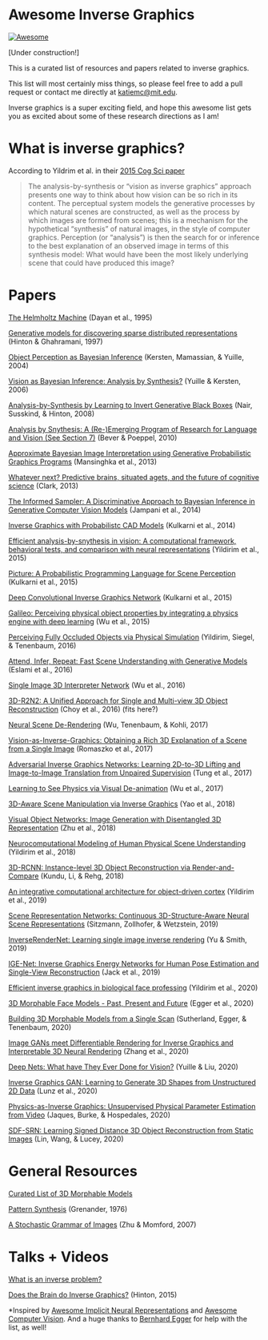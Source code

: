 # Awesome Inverse Graphics 
[![Awesome](https://awesome.re/badge.svg)](https://awesome.re)

[Under construction!]

This is a curated list of resources and papers related to inverse graphics.  

This list will most certainly miss things, so please feel free to add a pull request or contact me directly at katiemc@mit.edu. 

Inverse graphics is a super exciting field, and hope this awesome list gets you as excited about some of these research directions as I am! 

# What is inverse graphics? 

According to Yildrim et al. in their [2015 Cog Sci paper](http://www.mit.edu/~ilkery/papers/yildirimetal_cogsci15.pdf) 

> The analysis-by-synthesis or “vision as inverse graphics” approach presents one way to think about how vision can be so rich in its content. The perceptual system models the generative processes by which natural scenes are constructed, as well as the process by which images are formed from scenes; this is a mechanism for the hypothetical “synthesis” of natural images, in the style of computer graphics. Perception (or “analysis”) is then the search for or inference to the best explanation of an observed image in terms of this synthesis model: What would have been the most likely underlying scene that could have produced this image?

# Papers  

[The Helmholtz Machine](https://www.cs.toronto.edu/~hinton/absps/helmholtz.pdf) (Dayan et al., 1995) 

[Generative models for discovering sparse distributed representations](https://royalsocietypublishing.org/doi/pdf/10.1098/rstb.1997.0101) (Hinton & Ghahramani, 1997) 

[Object Perception as Bayesian Inference](https://escholarship.org/content/qt9q6553kr/qt9q6553kr.pdf) (Kersten, Mamassian, & Yuille, 2004)

[Vision as Bayesian Inference: Analysis by Synthesis?](https://escholarship.org/content/qt8cs5815x/qt8cs5815x.pdf?t=lnqqoj) (Yuille & Kersten, 2006) 

[Analysis-by-Synthesis by Learning to Invert Generative Black Boxes](http://www.cs.toronto.edu/~fritz/absps/vinodicann.pdf) (Nair, Susskind, & Hinton, 2008) 

[Analysis by Snythesis: A (Re-)Emerging Program of Research for Language and Vision (See Section 7)](http://www.socsci.uci.edu/~lpearl/colareadinggroup/readings/BeverPoeppel2010_AnalysisBySynthesis.pdf) (Bever & Poeppel, 2010) 

[Approximate Bayesian Image Interpretation using Generative Probabilistic Graphics Programs](https://proceedings.neurips.cc/paper/2013/file/fa14d4fe2f19414de3ebd9f63d5c0169-Paper.pdf) (Mansinghka et al., 2013)  

[Whatever next? Predictive brains, situated agets, and the future of cognitive science](https://www.cambridge.org/core/journals/behavioral-and-brain-sciences/article/whatever-next-predictive-brains-situated-agents-and-the-future-of-cognitive-science/33542C736E17E3D1D44E8D03BE5F4CD9) (Clark, 2013)

[The Informed Sampler: A Discriminative Approach to Bayesian Inference in Generative Computer Vision Models](https://arxiv.org/pdf/1402.0859.pdf) (Jampani et al., 2014) 

[Inverse Graphics with Probabilistc CAD Models](https://arxiv.org/pdf/1407.1339.pdf) (Kulkarni et al., 2014) 

[Efficient analysis-by-snythesis in vision: A computational framework, behavioral tests, and comparison with neural representations](http://www.mit.edu/~ilkery/papers/yildirimetal_cogsci15.pdf) (Yildirim et al., 2015) 

[Picture: A Probabilistic Programming Language for Scene Perception](https://mrkulk.github.io/www_cvpr15/1999.pdf) (Kulkarni et al., 2015) 

[Deep Convolutional Inverse Graphics Network](http://papers.neurips.cc/paper/5851-deep-convolutional-inverse-graphics-network.pdf) (Kulkarni et al., 2015)

[Galileo: Perceiving physical object properties by integrating a physics engine with deep learning](http://www.mit.edu/~ilkery/papers/phys_nips.pdf) (Wu et al., 2015)

[Perceiving Fully Occluded Objects via Physical Simulation](http://www.mit.edu/~ilkery/papers/perceiving-fully-occluded.pdf) (Yildirim, Siegel, & Tenenbaum, 2016)

[Attend, Infer, Repeat: Fast Scene Understanding with Generative Models](https://arxiv.org/pdf/1603.08575.pdf) (Eslami et al., 2016)

[Single Image 3D Interpreter Network](https://arxiv.org/pdf/1604.08685.pdf) (Wu et al., 2016) 

[3D-R2N2: A Unified Approach for Single and Multi-view 3D Object Reconstruction](https://arxiv.org/pdf/1604.00449.pdf) (Choy et al., 2016) (fits here?)

[Neural Scene De-Rendering](https://ieeexplore.ieee.org/stamp/stamp.jsp?tp=&arnumber=8100227) (Wu, Tenenbaum, & Kohli, 2017) 

[Vision-as-Inverse-Graphics: Obtaining a Rich 3D Explanation of a Scene from a Single Image](https://openaccess.thecvf.com/content_ICCV_2017_workshops/papers/w17/Romaszko_Vision-As-Inverse-Graphics_Obtaining_a_ICCV_2017_paper.pdf) (Romaszko et al., 2017)

[Adversarial Inverse Graphics Networks: Learning 2D-to-3D Lifting and Image-to-Image Translation from Unpaired Supervision](https://openaccess.thecvf.com/content_ICCV_2017/papers/Tung_Adversarial_Inverse_Graphics_ICCV_2017_paper.pdf) (Tung et al., 2017) 

[Learning to See Physics via Visual De-animation](https://jiajunwu.com/papers/vda_nips.pdf) (Wu et al., 2017) 

[3D-Aware Scene Manipulation via Inverse Graphics](https://proceedings.neurips.cc/paper/2018/file/64223ccf70bbb65a3a4aceac37e21016-Paper.pdf) (Yao et al., 2018)

[Visual Object Networks: Image Generation with Disentangled 3D Representation](https://papers.nips.cc/paper/2018/file/92cc227532d17e56e07902b254dfad10-Paper.pdf) (Zhu et al., 2018)

[Neurocomputational Modeling of Human Physical Scene Understanding](http://cncl.yale.edu/sites/default/files/pub-downloads/CCN_2018_human_galileo.pdf) (Yildirim et al., 2018)

[3D-RCNN: Instance-level 3D Object Reconstruction via Render-and-Compare](https://openaccess.thecvf.com/content_cvpr_2018/papers/Kundu_3D-RCNN_Instance-Level_3D_CVPR_2018_paper.pdf) (Kundu, Li, & Rehg, 2018)

[An integrative computational architecture for object-driven cortex](http://cncl.yale.edu/sites/default/files/pub-downloads/YildirimetalCONEUR.pdf) (Yildirim et al., 2019) 

[Scene Representation Networks: Continuous 3D-Structure-Aware Neural Scene Representations](https://arxiv.org/pdf/1906.01618.pdf) (Sitzmann, Zollhofer, & Wetzstein, 2019) 

[InverseRenderNet: Learning single image inverse rendering](https://openaccess.thecvf.com/content_CVPR_2019/papers/Yu_InverseRenderNet_Learning_Single_Image_Inverse_Rendering_CVPR_2019_paper.pdf) (Yu & Smith, 2019)

[IGE-Net: Inverse Graphics Energy Networks for Human Pose Estimation and Single-View Reconstruction](https://openaccess.thecvf.com/content_CVPR_2019/papers/Jack_IGE-Net_Inverse_Graphics_Energy_Networks_for_Human_Pose_Estimation_and_CVPR_2019_paper.pdf) (Jack et al., 2019)

[Efficient inverse graphics in biological face professing](https://advances.sciencemag.org/content/6/10/eaax5979) (Yildirim et al., 2020) 

[3D Morphable Face Models - Past, Present and Future](https://arxiv.org/pdf/1909.01815.pdf) (Egger et al., 2020) 

[Building 3D Morphable Models from a Single Scan](https://arxiv.org/pdf/2011.12440v1.pdf) (Sutherland, Egger, & Tenenbaum, 2020) 

[Image GANs meet Differentiable Rendering for Inverse Graphics and Interpretable 3D Neural Rendering](https://arxiv.org/pdf/2010.09125.pdf) (Zhang et al., 2020)

[Deep Nets: What have They Ever Done for Vision?](https://link.springer.com/article/10.1007/s11263-020-01405-z) (Yuille & Liu, 2020)

[Inverse Graphics GAN: Learning to Generate 3D Shapes from Unstructured 2D Data](https://arxiv.org/pdf/2002.12674.pdf) (Lunz et al., 2020)

[Physics-as-Inverse Graphics: Unsupervised Physical Parameter Estimation from Video](https://arxiv.org/pdf/1905.11169.pdf) (Jaques, Burke, & Hospedales, 2020)

[SDF-SRN: Learning Signed Distance 3D Object Reconstruction from Static Images](https://arxiv.org/pdf/2010.10505.pdf) (Lin, Wang, & Lucey, 2020) 

# General Resources 

[Curated List of 3D Morphable Models](https://github.com/3d-morphable-models/curated-list-of-awesome-3D-Morphable-Model-software-and-data) 

[Pattern Synthesis](https://www.springer.com/gp/book/9780387901749) (Grenander, 1976) 

[A Stochastic Grammar of Images](https://dash.harvard.edu/bitstream/handle/1/3637153/Mumford_StochaGrammImage.pdf?sequence%3D2) (Zhu & Momford, 2007)


# Talks + Videos  

[What is an inverse problem?](https://www.youtube.com/watch?v=RBx9D2vhGyc)

[Does the Brain do Inverse Graphics?](http://www.cs.toronto.edu/~hinton/IPAM5.pdf) (Hinton, 2015) 


*Inspired by [Awesome Implicit Neural Representations](https://github.com/vsitzmann/awesome-implicit-representations) and [Awesome Computer Vision](https://github.com/jbhuang0604/awesome-computer-vision). And a huge thanks to [Bernhard Egger](https://eggerbernhard.ch/) for help with the list, as well! 

